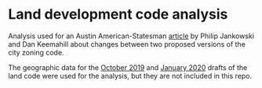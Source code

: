 # Land development code analysis

Analysis used for an Austin American-Statesman [article](https://www.statesman.com/news/20200207/austin-land-code-development-continues-undergoing-changes) by Philip Jankowski and Dan Keemahill about changes between two proposed versions of the city zoning code.

The geographic data for the [October 2019](https://app.box.com/s/j0w6wibvrtk5wfcvedwj8ud2yhhng337) and [January 2020](https://app.box.com/s/af8defnrglqdwnqihhiulnnvozvg5164) drafts of the land code were used for the analysis, but they are not included in this repo.
